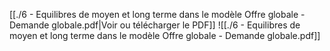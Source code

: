 ﻿[[./6 - Equilibres de moyen et long terme dans le modèle Offre globale - Demande globale.pdf|Voir ou télécharger le PDF]]
![[./6 - Equilibres de moyen et long terme dans le modèle Offre globale - Demande globale.pdf]]
